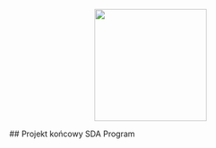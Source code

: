 <p align="center"> 
  <a> <img src="https://github.com/misiubest/MKrew/blob/a730a41e59abe261c6aa6c7295833bf34de96194/mKrew.jpeg" width="200" height="200"/> </a> </p>
## Projekt końcowy SDA
Program 

